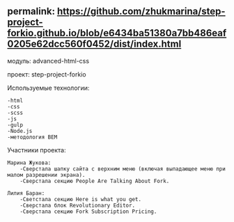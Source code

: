 
permalink: https://github.com/zhukmarina/step-project-forkio.github.io/blob/e6434ba51380a7bb486eaf0205e62dcc560f0452/dist/index.html
---


модуль: advanced-html-css

проект: step-project-forkio

Используемые технологии:

    -html
    -css
    -scss
    -js
    -gulp
    -Node.js
    -методология BEM
    
Участники проекта:

    Марина Жукова:
        -Сверстала шапку сайта с верхним меню (включая выпадающее меню при малом разрешении экрана).
        -Сверстала секцию People Are Talking About Fork.
        
    Лилия Баран:
        -Светстала секцию Here is what you get.
        -Сверстала блок Revolutionary Editor.
        -Сверстала секцию Fork Subscription Pricing. 
